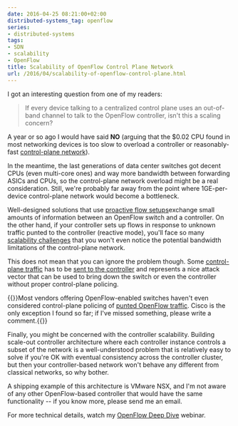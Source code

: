 ```yaml
---
date: 2016-04-25 08:21:00+02:00
distributed-systems_tag: openflow
series:
- distributed-systems
tags:
- SDN
- scalability
- OpenFlow
title: Scalability of OpenFlow Control Plane Network
url: /2016/04/scalability-of-openflow-control-plane.html
---
```

I got an interesting question from one of my readers:

> If every device talking to a centralized control plane uses an out-of-band channel to talk to the OpenFlow controller, isn't this a scaling concern?

A year or so ago I would have said **NO** (arguing that the \$0.02 CPU found in most networking devices is too slow to overload a controller or reasonably-fast [control-plane network](http://blog.ipspace.net/2013/12/control-plane-in-openflow-networks.html)).
<!--more-->
In the meantime, the last generations of data center switches got decent CPUs (even multi-core ones) and way more bandwidth between forwarding ASICs and CPUs, so the control-plane network overload might be a real consideration. Still, we're probably far away from the point where 1GE-per-device control-plane network would become a bottleneck.

Well-designed solutions that use [proactive flow setups](http://blog.ipspace.net/2013/03/controller-based-packet-forwarding-in.html)exchange small amounts of information between an OpenFlow switch and a controller. On the other hand, if your controller sets up flows in response to unknown traffic punted to the controller (reactive mode), you'll face so many [scalability challenges](http://content.ipspace.net/get/2.1%20-%20Centralized%20Control%20Plane.mp4) that you won't even notice the potential bandwidth limitations of the control-plane network.

This does not mean that you can ignore the problem though. Some [control-plane traffic](http://blog.ipspace.net/2013/10/what-exactly-is-control-plane.html) has to be [sent to the controller](http://blog.ipspace.net/2013/06/implementing-control-plane-protocols.html) and represents a nice attack vector that can be used to bring down the switch or even the controller without proper control-plane policing.

{{<note warn>}}Most vendors offering OpenFlow-enabled switches haven't even considered control-plane policing of [punted OpenFlow traffic](http://blog.ipspace.net/2013/03/controller-based-packet-forwarding-in.html). Cisco is the only exception I found so far; if I've missed something, please write a comment.{{</note>}}

Finally, you might be concerned with the controller scalability. Building scale-out controller architecture where each controller instance controls a subset of the network is a well-understood problem that is relatively easy to solve if you're OK with eventual consistency across the controller cluster, but then your controller-based network won't behave any different from classical networks, so why bother.

A shipping example of this architecture is VMware NSX, and I'm not aware of any other OpenFlow-based controller that would have the same functionality -- if you know more, please send me an email.

For more technical details, watch my [OpenFlow Deep Dive](http://www.ipspace.net/OpenFlow_Deep_Dive) webinar.
